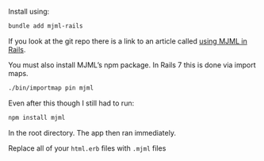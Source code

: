 
Install using:
```bash
bundle add mjml-rails
```

If you look at the git repo there is a link to an article called [using MJML in Rails](https://dev.edenspiekermann.com/2016/06/02/using-mjml-in-rails/). 

You must also install MJML’s npm package. In Rails 7 this is done via import maps.
```bash
./bin/importmap pin mjml
```

Even after this though I still had to run:
```bash
npm install mjml
```
In the root directory. The app then ran immediately.

Replace all of your `html.erb` files with `.mjml` files
